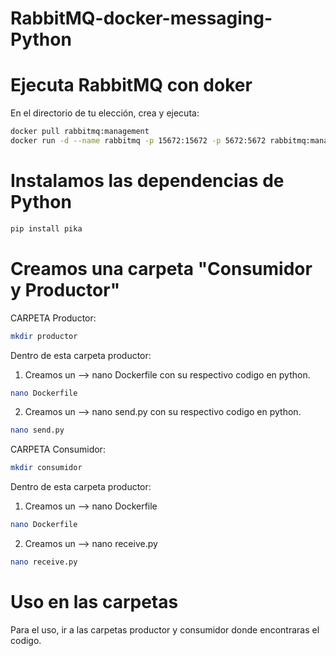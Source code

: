 # RabbitMQ-docker-messaging-Python

# Ejecuta RabbitMQ con doker

En el directorio de tu elección, crea y ejecuta:

```bash
docker pull rabbitmq:management
docker run -d --name rabbitmq -p 15672:15672 -p 5672:5672 rabbitmq:management
```

# Instalamos las dependencias de Python
```bash
pip install pika
```

# Creamos una carpeta "Consumidor y Productor"

CARPETA Productor:
```bash
mkdir productor
``` 
Dentro de esta carpeta productor:
1. Creamos un --> nano Dockerfile con su respectivo codigo en python.
```bash
nano Dockerfile
```
2. Creamos un --> nano send.py con su respectivo codigo en python.
```bash
nano send.py
```
    
CARPETA Consumidor:
```bash
mkdir consumidor
```
Dentro de esta carpeta productor:
1. Creamos un --> nano Dockerfile
```bash
nano Dockerfile
```
2. Creamos un --> nano receive.py
```bash
nano receive.py
```
# Uso en las carpetas
Para el uso, ir a las carpetas productor y consumidor donde encontraras el codigo. 

